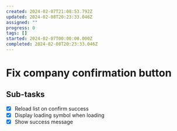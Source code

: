 ```yaml
---
created: 2024-02-07T21:08:53.792Z
updated: 2024-02-08T20:23:33.046Z
assigned: ""
progress: 0
tags: []
started: 2024-02-07T00:00:00.000Z
completed: 2024-02-08T20:23:33.046Z
---
```


# Fix company confirmation button

## Sub-tasks

- [x] Reload list on confirm success
- [x] Display loading symbol when loading
- [x] Show success message
